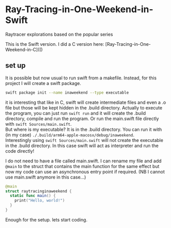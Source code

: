 # Ray-Tracing-in-One-Weekend-in-Swift
Raytracer explorations based on the popular series 


This is the Swift version. I did a C version here: [Ray-Tracing-in-One-Weekend-in-C](()

## set up
It is possible but now usual to run swift from a makefile. Instead, for this project I will create a swift package.
```bash
swift package init --name inaweekend --type executable
```

it is interesting that like in C, swift will create intermediate files and even a .o file but those will be kept hidden in the .build directory. Actually to execute the program, you can just run `swift run` and it will create the .build directory, compile and run the program.
Or run the main.swift file directly with `swift Sources/main.swift`.  
But where is my executable? It is in the .build directory. You can run it with (in my case) `./.build/arm64-apple-macosx/debug/inaweekend`.  
Interestingly using `swift Sources/main.swift` will not create the executable in the .build directory. In this case swift will act as interpreter and run the code directly!

I do not need to have a file called main.swift. I can rename my file and add `@main` to the struct that contains the main function for the same effect but now my code can use an asynchronous entry point if required.  (NB I cannot use main.swift anymore in this case...)
```swift
@main
struct raytracinginaweekend {
  static func main() {
    print("Hello, world!")
  }
}
```

Enough for the setup. lets start coding.




